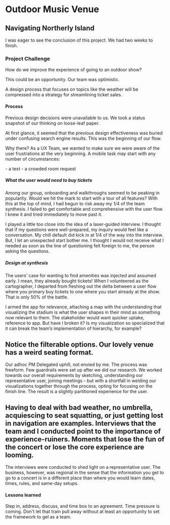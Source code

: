 # Outdoor Music Venue

## Navigating Northerly Island

I was eager to see the conclusion of this project. We had two weeks to finish.

### Project Challenge

How do we improve the experience of going to an outdoor show?

This could be an opportunity.  Our team was optimistic. 

A design process that focuses on topics like the weather will be compressed into a strategy for streamlining ticket sales.

#### Process

Previous design decisions were unavailable to us. We took a status snapshot of our thinking on loose-leaf paper.  

At first glance, it seemed that the previous design effectiveness was buried under confusing search engine results.  This was the beginning of our flow.

Why there? As a UX Team, we wanted to make sure we were aware of the user frustrations at the very beginning. A mobile task may start with any number of circumstances:

\- a text
\- a crowded room request




#####  What the user would need to buy tickets

Among our group, onboarding and walkthroughs seemed to be peaking in popularity. Would we hit the mark to start with a tour of all features? With this at the top of mind, I had begun to risk away my 1/4 of the team synthesis. I failed to get comfortable and comprehensive with the user flow. I knew it and tried immediately to move past it.


I played a little too close into the idea of a laser-guided interview.  I thought that if my questions were well-prepared, my inquiry would feel like a conversation.  My chill default did kick in at 1/4 of the way into the interview. But, I let an unexpected start bother me. I thought I would not receive what I needed as soon as the line of questioning felt foreign to me, the person asking the questions.

##### Design at synthesis

The users’ case for wanting to find amenities was injected and assumed early. I mean, they already bought tickets! When I volunteered as the cartographer, I departed from fleshing out the delta between a user flow where you primary buy tickets to one where you start already at the show. That is only  50% of the battle.


I armed the app for relevance, attaching a map with the understanding that visualizing the stadium is what the user shapes in their mind as something now relevant to them.  The stakeholder would want quicker uptake, reference to app.  But have I broken it?  Is my visualization so specialized that it can break the team’s implementation of hierarchy, for example?

Notice the filterable options. Our lovely venue has a weird seating format.
-- 

Our adhoc PM Delegated uphill, not envied by me. The process was freeform. Few guardrails were set up after we did our research. We worked towards our overall requirements by sketching, understanding our representative user, joining meetings - but with a shortfall in welding our visualizations together through the process, opting for focusing on the finish line. The result is a slightly partitioned experience for the user.


Having to deal with bad weather, no umbrella, acquiescing to seat squatting, or just getting lost in navigation are examples. Interviews that the team and I conducted point to the importance of experience-ruiners. Moments that lose the fun of the concert or lose the core experience are looming.  
--

The interviews were conducted to shed light on a representative user. The business, however, was regional in the sense that the information you get to go to a concert is in a different place than where you would learn dates, times, rules, and same-day setups.

#### Lessons learned

Step in, address, discuss, and time box to an agreement.  Time pressure is coming.  Don't let that train pull away without at least an opportunity to set the framework to gel as a team.
